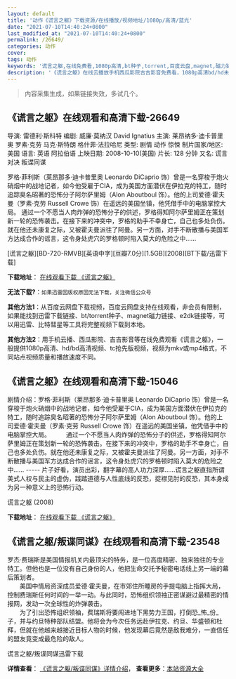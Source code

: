 ```yaml
---
layout: default
title: '动作《谎言之躯》下载资源/在线播放/视频地址/1080p/高清/蓝光'
date: "2021-07-10T14:40:24+0800"
last_modified_at: "2021-07-10T14:40:24+0800"
permalink: /26649/
categories: 动作
cover:
tags: 动作
keywords: '谎言之躯,在线免费看,1080p高清,bt种子,torrent,百度云盘,magnet,磁力链,迅雷下载资源'
description: '《谎言之躯》在线云播放手机西瓜影院吉吉影音免费看，1080p高清bd/hd未删减完整版和tc抢先枪版，mkv/mp4格式，附带bt/torrent种子、magnet/磁力链、百度云盘、网盘资源迅雷下载链接'
---
```


>内容采集生成，如果链接失效，多试几个。


## 《谎言之躯》在线观看和高清下载-26649

导演: 雷德利·斯科特 编剧: 威廉·莫纳汉 David Ignatius 主演: 莱昂纳多·迪卡普里奥 罗素·克劳 马克·斯特朗 格什菲·法拉哈尼 类型: 剧情 动作 惊悚 制片国家/地区: 美国 语言: 英语 阿拉伯语 上映日期: 2008-10-10(美国) 片长: 128 分钟 又名: 谎言对决 叛谍同谋

罗格·菲利斯（莱昂那多·迪卡普里奥 Leonardo DiCaprio 饰）曾是一名穿梭于炮火硝烟中的战地记者，如今他受雇于CIA，成为美国方面潜伏在伊拉克的特工，随时追踪臭名昭著的恐怖分子阿尔萨里姆（Alon Aboutboul 饰）。他的上司爱德·霍夫曼（罗素·克劳 Russell Crowe 饰）在遥远的美国坐镇，他凭借手中的电脑掌控大局。 通过一个不愿当人肉炸弹的恐怖分子的供述，罗格得知阿尔萨里姆正在策划新一轮的恐怖袭击。在接下来的冲突中，罗格的助手不幸身亡，自己也多处负伤。就在他还未康复之际，又被霍夫曼派往了阿曼。另一方面，对手不断散播与美国军方达成合作的谣言，这令身处虎穴的罗格顿时陷入莫大的危险之中……


[谎言之躯][BD-720-RMVB][英语中字][豆瓣7.0分][1.5GB][2008][BT下载/迅雷下载]

**下载地址**： [在线观看下载 《谎言之躯》](https://www.btdx8.com/torrent/body_of_lies_2008.html) 


**无法下载?**：`如果迅雷因版权原因无法下载，关注微信公众号 `

**其他方法1**：从百度云网盘下载视频，百度云网盘支持在线观看，非会员有限制，如果能找到迅雷下载链接、bt/torrent种子、magnet磁力链接、e2dk链接等，可以用迅雷、比特彗星等工具将完整视频下载到本地。

**其他方法2**：用手机云播、西瓜影院、吉吉影音等在线免费观看《谎言之躯》，一般提供1080p高清、hd/bd高清视频、tc抢先版视频，视频为mkv或mp4格式，不同站点视频质量和播放速度不同。


## 《谎言之躯》在线观看和高清下载-15046

剧情介绍：罗格·菲利斯（莱昂那多·迪卡普里奥 Leonardo DiCaprio 饰）曾是一名穿梭于炮火硝烟中的战地记者，如今他受雇于CIA，成为美国方面潜伏在伊拉克的特工，随时追踪臭名昭著的恐怖分子阿尔萨里姆（Alon Aboutboul 饰）。他的上司爱德·霍夫曼（罗素·克劳 Russell Crowe 饰）在遥远的美国坐镇，他凭借手中的电脑掌控大局。  　　通过一个不愿当人肉炸弹的恐怖分子的供述，罗格得知阿尔萨里姆正在策划新一轮的恐怖袭击。在接下来的冲突中，罗格的助手不幸身亡，自己也多处负伤。就在他还未康复之际，又被霍夫曼派往了阿曼。另一方面，对手不断散播与美国军方达成合作的谣言，这令身处虎穴的罗格顿时陷入莫大的危险之中…… ----- 片子好看，演员出彩，翻字幕的高人功力深厚……谎言之躯直指所谓美式人权与民主的虚伪，践踏道德与人性底线的反恐，捉襟见肘的反恐，其本身成为另一种意义上的恐怖行动。


谎言之躯 (2008)

**下载地址**： [在线观看下载 《谎言之躯》](https://www.btbtdy.me/btdy/dy4838.html) 


## 《谎言之躯/叛谍同谋》在线观看和高清下载-23548

罗杰·费瑞斯是美国情报机关内最顶尖的特务，是一位高度精密、独来独往的专业特工。但他也是一位没有自己身份的人，他把生命交托予秘密电话线上另一端的幕后策划者。<br />　　美国中情局资深成员爱德·霍夫曼，在市郊住所睡房的手提电脑上指挥大局，控制费瑞斯任何时间的一举一动。与此同时，恐怖组织领袖正密谋避过最精密的情报网，发动一次全球性的炸弹袭击。<br />　　为了引出恐怖组织领袖，费瑞斯将要闯进地下黑势力王国，打倒恐_怖_份_子，并与约旦特种部队结盟。他将会为今次任务远赴伊拉克、约旦、华盛顿和杜拜，但就在他越来越接近目标人物的时候，他发现幕后竟然是敌我难分，一直信任的盟友竟变成最危险的敌人。


谎言之躯/叛谍同谋迅雷下载

**详情查看**： [《谎言之躯/叛谍同谋》详情介绍](/movie/23548/)， **查看更多**：[本站资源大全](/movie/t/all/)

